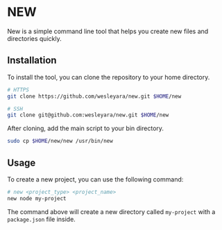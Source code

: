# NEW

New is a simple command line tool that helps you create new files and directories quickly. 

## Installation

To install the tool, you can clone the repository to your home directory.

```bash
# HTTPS
git clone https://github.com/wesleyara/new.git $HOME/new

# SSH
git clone git@github.com:wesleyara/new.git $HOME/new
```

After cloning, add the main script to your bin directory.

```bash
sudo cp $HOME/new/new /usr/bin/new
```

## Usage

To create a new project, you can use the following command:

```bash
# new <project_type> <project_name>
new node my-project
```

The command above will create a new directory called `my-project` with a `package.json` file inside.